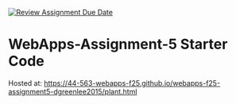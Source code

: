 [![Review Assignment Due Date](https://classroom.github.com/assets/deadline-readme-button-22041afd0340ce965d47ae6ef1cefeee28c7c493a6346c4f15d667ab976d596c.svg)](https://classroom.github.com/a/5to4nz7-)
# WebApps-Assignment-5 Starter Code

Hosted at: https://44-563-webapps-f25.github.io/webapps-f25-assignment5-dgreenlee2015/plant.html

